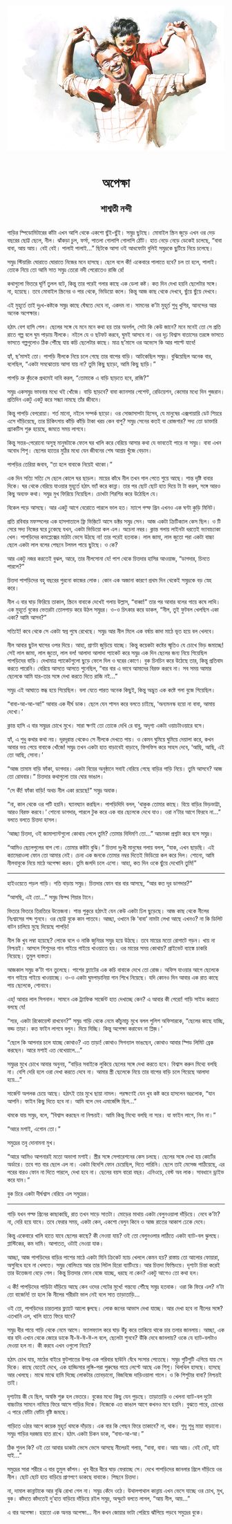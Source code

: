 <div align=center> <img src="../../metadata/images/rabibasariya/অপেক্ষা-শাশ্বতী-নন্দী.jpg" align="center"></div><br><h1 align=center>অপেক্ষা</h1>
<h2 align=center>শাশ্বতী নন্দী</h2><br>গাড়ির স্পিডোমিটারের কাঁটা এখন আশি থেকে একশো ছুঁই-ছুঁই। সমুদ্র ছুটছে। মোবাইল স্ক্রিন জুড়ে এখন ওর দেড় বছরের ছোট্ট ছেলে, নীল। ঝাঁকড়া চুল, ফর্সা, পাতলা গোলাপি গোলাপি ঠোঁট। হাত নেড়ে নেড়ে ডেকেই চলেছে, “বাবা বাবা, আয় আয়। বেই বেই। পালাই পালাই...” ছিটকে আসা ওই আধফোটা বুলিই সমুদ্রকে ছুটিয়ে নিয়ে চলেছে।

সমুদ্র স্টিয়ারিং ঘোরাতে ঘোরাতে নিজের মনে হাসছে। ছেলে বলে কী! একেবারে পালাতে হবে? চল তা হলে, পালাই। তোকে নিয়ে তো আমি সাত সমুদ্র তেরো নদী পেরোতেও রাজি রে!

কথাগুলো ভিতরে ঘূর্ণি তুলল বটে, কিন্তু তার পরেই গলার কাছে এক ডেলা কষ্ট। কত দিন দেখা হয়নি ছেলেটার সঙ্গে। না, হয়েছে। তবে মোবাইল স্ক্রিনের ও পার থেকে, ভিডিয়ো কলে। কিন্তু আজ কাছ থেকে দেখবে, ছুঁয়ে ছুঁয়ে দেখবে। 

এই মুহূর্তে তাই দুঃখ-কষ্টকে সমুদ্র কাছে ঘেঁষতে দেবে না, একদম না। সামনের ক’টা মুহূর্ত শুধু খুশির, আনন্দের আর অনেক অপেক্ষার।

হঠাৎ বেশ হাসি পেল। ছেলের সঙ্গে যে মনে মনে কথা হয় তার অনর্গল, সেটা কি কেউ জানে? মনে মনেই তো সে প্রতি রাতে গল্প বলে ঘুম পাড়ায় নীলকে। নইলে যে ও ছটফট করবে, ঘুমই আসবে না। ওর দৃঢ় বিশ্বাস বাতাসের তরঙ্গে ভাসতে ভাসতে গল্পগুলোও ঠিক পৌঁছে যায় কচি ছেলেটার কাছে। মাত্র ছ’মাসে ওর অভ্যেস কি আর পাল্টে যাবে! 

হ্যাঁ, ছ’মাসই তো। পাপড়ি নীলকে নিয়ে চলে গেছে তার বাপের বাড়ি। আটকেছিল সমুদ্র। বুঝিয়েছিল অনেক বার, বলেছিল, “একটা সমঝোতায় আসা যায় না? তুমি কিছু ছাড়ো, আমি কিছু ছাড়ি।”

পাপড়ি ভ্রু কুঁচকে প্রথমেই দাবি করল, “তোমাকে এ বাড়ি ছাড়তে হবে, রাজি?”

সমুদ্র একসমুদ্র ভাবনার মধ্যে থই খোঁজে। বাড়ি ছাড়বে? বাবা ক্যানসার পেশেন্ট, রেডিয়েশন, কেমোর মধ্যে দিন গুজরান। প্রতিদিন একটু একটু করে সন্ধ্যা নামছে তাঁর জীবনে। 

কিন্তু পাপড়ি বেপরোয়া। শর্ত মানো, নইলে সম্পর্ক ছাড়ো। ওর সোজাসাপটা হিসেব, যে মানুষের এক্সপায়ারি ডেট শিয়রে এসে দাঁড়িয়েছে, তার চিকিৎসায় কাঁড়ি কাঁড়ি টাকা খরচ কেন বাপু? সমুদ্র সেনের কতই বা রোজগার? সদ্য তো ডাক্তারি প্র্যাকটিস শুরু হয়েছে, জমতে সময় লাগবে।    

কিন্তু সত্তর-পেরোনো অসুস্থ মানুষটাকে ফেলে ঘর খালি করে বেরিয়ে আসার কথা যে ভাবতেই পারে না সমুদ্র। বাবা এখন অবোধ শিশু। ছেলের হাতের মুঠির মধ্যে যেন জীবনের শেষ আশ্রয় খুঁজে বেড়ান।    

পাপড়ির তেরিয়া জবাব, “তা হলে বাবাকে নিয়েই থাকো।”

এক দিন সত্যি সত্যি সে ছেলে কোলে ঘর ছাড়ল। মায়ের কাঁধে নীল তখন গাল পেতে শুয়ে আছে। শান্ত দৃষ্টি বাবার দিকে। ঘর থেকে বেরিয়ে যাওয়ার মুহূর্তে হঠাৎ ভ্যাঁ করে কান্না। তার পর ছোট ছোট হাত দিয়ে টা টা করল, সঙ্গে আরও কিছু অব্যক্ত কথা। সমুদ্র মুখ ফিরিয়ে নিয়েছিল। চোখটা শিরশির করে উঠেছিল যে।   

বিকেল পড়ে আসছে। আর একটু আগে বেরোতে পারলে ভাল হত। ম্যাপে গল্ফ গ্রিন এখনও এক ঘণ্টা কুড়ি মিনিট।

প্রতি রবিবার মফস্সলের এক হাসপাতালে ফ্রি ভিজ়িটে আসে ডক্টর সমুদ্র সেন। আজ একটা ক্রিটিক্যাল কেস ছিল। ও টি সেরে সদ্য নিজের ঘরে ঢুকেছে যখন, একটা ভিডিয়ো কল এল। অচেনা নম্বর। ক্লান্ত গলায় লাইনটা ধরতেই ভ্যাবাচ্যাকা খেল। পাপড়িদের কমপ্লেক্সের মাঠটা ভেসে উঠছে না! তার পরেই হতবাক। লাল জামা, লাল জুতো পরা একটা বাচ্চা ছেলে একটা লাল বলের পেছনে টলমল পায়ে ছুটছে। ও কে?

আর একটু নজর করতেই বুঝল, আরে, তার নীলসোনা যে! পাশ থেকে চিত্তদার হাসির আওয়াজ, “ডাগদার, চিনতে পারলে?”

চিত্তদা পাপড়িদের বহু বছরের পুরনো কাজের লোক। কোন এক অজানা কারণে প্রথম দিন থেকেই সমুদ্রকে বড় স্নেহ করে। 

নীল এ বার ঘাড় ফিরিয়ে তাকাল, স্ক্রিনে বাবাকে দেখেই গলায় উল্লাস, “বাব্বা!” তার পর আবার বলের গায়ে কষে লাথি। এক মুহূর্তে বুকের ভেতরটা তোলপাড় করে উঠল সমুদ্রর। ও-ও চিৎকার করে ডাকল, “নীল, তুই ফুটবল খেলছিস একা একা? আমি আসব?”

সত্যিই! কবে থেকে সে একটা স্বপ্ন পুষে রেখেছে। সমুদ্র আর নীল মিলে এক বর্ষায় কাদা মাঠে ভূত হয়ে বল খেলবে। 

নীল আবার ছুটল ঘাসের ওপর দিয়ে। আহা, প্রাণটা জুড়িয়ে যাচ্ছে। কিন্তু  কয়েকটা কষ্টের স্মৃতিও যে চোখে ভিড় জমাচ্ছে! সেই লাল জামা, লাল জুতো, লাল বল! আলাদা আলাদা প্যাকেট করে সমুদ্র এক দিন ছেলের জন্য নিয়ে গিয়েছিল পাপড়িদের বাড়ি। দেখামাত্র প্যাকেটগুলো ছুড়ে ফেলে দিল ও ঘরের কোণে। বুক চিনচিন করে উঠেছে তার, কিন্তু প্রতিবাদ করতে পারেনি। বেরিয়ে আসতে আসতে শুনেছিল, “বার বার এ ভাবে আমাদের বিরক্ত করবে না। সব সময় আমার ছেলেকে আমি যার-তার সঙ্গে দেখা করতে দিতে রাজি নই...”

সমুদ্র এই আঘাতে স্তব্ধ হয়ে গিয়েছিল। বলা যেতে পারত অনেক কিছুই, কিন্তু অদ্ভুত এক কষ্টে গলা বুজে গিয়েছিল।     

“বাবা-আ-আ-আ!” আবার এক দীর্ঘ ডাক। ছেলে যেন শাসন করে বলতে চাইছে, ‘অন্যমনস্ক হয়ো না বাবা, আমায় দেখো।’  

ক্লান্ত হাসি এ বার সমুদ্রর চোখে মুখে। সারা ক্ষণই তো তোকে দেখি রে বাবু, অদৃশ্য একটা ওয়াচটাওয়ারে বসে।

হ্যাঁ, এ শুধু কথার কথা নয়। দূরদূরান্ত থেকেও সে নীলকে দেখতে পায়। ও কেমন ঘুমিয়ে ঘুমিয়ে দেয়ালা করে, কখন আবার ভয় পেয়ে বাবাকে খোঁজে! সমুদ্র তখন একটা হাত বাড়াবেই বাড়াবে, ফিসফিস করে সাহস দেবে, ‘আছি, আছি, এই তো আছি, সোনা।’   

“আজ তামাম বাড়ি ফাঁকা, ডাগদার। একটা বিয়ের অনুষ্ঠানে সবাই বেরিয়ে গেছে বাড়ির গাড়ি নিয়ে। তুমি আসবে? আজ তো রোববার।” চিত্তদার কথাগুলো তার ঘোর ভাঙাল।

“সে কী! ফাঁকা বাড়ি! অথচ নীল একা রয়েছে!” সমুদ্র অবাক।

“না, কাল থেকে ওর পটি হয়নি। ঘ্যানঘ্যান করছিল। পাপড়িদিদি বলল, ‘থাকুক তোমার কাছে। বিয়ে বাড়ির ভিড়ভাট্টা, আরও বিরক্ত করবে।’ শোনো ডাগদার, পারলে টুক করে এক বার ছেলেকে দেখে যাও। ওরা ন’টার আগে ফিরবে না...” বলতে বলতে চিত্তদা হাসল। 

‘আচ্ছা চিত্তদা, ওই জামাপ্যান্টগুলো কোথায় পেলে তুমি? তোমার দিদিমণি তো…” আচমকা প্রশ্নটা করে বসে সমুদ্র।  

“আমিও ছেলেপুলের বাপ গো। তোমার কষ্টটা বুঝি।” চিত্তদা দুঃখী মানুষের গলায় বলল, “যাক, এখন ছাড়ছি। এই ক্যামেরাওলা ফোন তো আমার নেই। চেনা এক জনকে তোমার নম্বর দিতেই ভিডিয়ো কল করে দিল। শোনো, আমি নীলবাবুকে নিয়ে মাঠে অপেক্ষা করব। তুমি জলদি চলে এসো। আহা, কত দিন ওকে ছুঁয়ে দেখোনি তুমি!”

 

*****

হাইওয়েতে পড়ল গাড়ি। গতি বাড়ায় সমুদ্র। চিত্তদার ফোন বার বার আসছে, “আর কত দূর ডাগদার?”

“আসছি, এই তো...” সমুদ্র ফিফ্থ গিয়ার টানে।

ভিতরে ভিতরে তিরতিরে উত্তেজনা। শান্ত পুকুরে হঠাৎই যেন কেউ একটা ঢিল ছুড়েছে। আজ কাছ থেকে নীলের নিঃশ্বাসের শব্দ শুনবে। ওর ছোট্ট বুকে কান পাতবে। আচ্ছা, ওখানে কি ‘বাবা’ নামটা লেখা আছে এখনও? না কি ডিলিট বাটন চালিয়ে মুছে দিয়েছে পাপড়ি! 

নীল কি খুব লম্বা হয়েছে? লোকে বলে ও নাকি জুনিয়র সমুদ্র হয়ে উঠছে। তবে মায়ের মতো রোগাটে গড়ন। খায় না নিশ্চয়ই। আসলে শিশুদের গান গাইয়ে গাইয়ে খাওয়াতে হয়। ওর মায়ের সময় কোথায়? প্রাইভেট ব্যাঙ্কে চাকরি নিয়েছে। তুমুল ব্যস্ততা।

আজকাল সমুদ্র ক’টা গান তুলেছে। পাশের ফ্ল্যাটের এক কচি বাবাকে দেখে তো রোজ। অফিস যাওয়ার আগে ছেলেকে গান গাইয়ে গাইয়ে খাওয়াচ্ছে। ও-ও একটা ঘুমপাড়ানিয়া গান শিখে নিয়েছে। যদি কোনও দিন আবার এক রাত কাছে পায় ছেলেকে, শোনাবে।

এহ্‌! আবার লাল সিগনাল। সামনে এক ট্র্যাফিক সার্জেন্ট হাত দেখাচ্ছে কেন? এ আবার কী গেরো! গাড়ি সাইড করাতে বলছে যে!

“স্যর, একটা রিকোয়েস্ট রাখবেন?” সমুদ্র গাড়ি থেকে নেমে কাঁচুমাচু মুখে বলল পুলিশ অফিসারকে, “ছেলের কাছে যাচ্ছি, বড্ড তাড়া। কত ফাইন লাগবে বলুন। দিয়ে দিচ্ছি। কিন্তু অপেক্ষা করাবেন না প্লিজ়।’ 

“ছেলে কি আপনার চলে যাচ্ছে কোথাও? এত তাড়া! কোথাও সিগন্যাল ভাঙছেন, কোথাও আবার স্পিড লিমিট ব্রেক করছেন। আরে মশাই এত বেখেয়ালে...”

সমুদ্রর মুখে চোখে আবার অনুনয়, “বাড়ির সবাইকে লুকিয়ে ছেলের সঙ্গে দেখা করতে হবে। বিশ্বাস করুন মিথ্যে বলছি না। বেশি দেরি হলে ওরা দেখা করতে দেবে না। আমার স্ত্রী ছেলেকে নিয়ে তার বাপের বাড়ি চলে গিয়েছে আলাদা হয়ে...”

সার্জেন্ট অপলক চেয়ে আছে। হঠাৎই তার মুখে ছায়া নামল। পরক্ষণেই যেন খুব কষ্ট করে হাসলেন ভদ্রলোক, “যান আপনি। ফাইন কিছু দিতে হবে না। আমি বলে দেব এমার্জেন্সি ছিল...”

থমকে যায় সমুদ্র, বলে, “বিশ্বাস করছেন না নিশ্চয়ই। আমি কিন্তু মিথ্যে বলছি না স্যর। যা ফাইন লাগে, নিন না।” 

“আরে মশাই, এগোন তো।”

সমুদ্রের তবু দোনামনা মুখ।

“আরে আমিও আপনারই মতো অভাগা মশাই। স্ত্রীর সঙ্গে সেপারেশনের কেস চলছে। ছেলের সঙ্গে দেখা হয় কোর্টের অর্ডারে। তবে গত বার ছেলে এল না। একটা বিদেশি ফোন চেয়েছিল, দিতে পারিনি। ছেলে তাই মেসেজ পাঠিয়েছে, এর পরের বারও ফোন না দিতে পারলে, দেখা হবে না। ছেলের বয়স বারো বছর। এনিওয়ে, বেস্ট অব লাক। সাবধানে ড্রাইভ করে যান।”

বুক চিরে একটা দীর্ঘশ্বাস বেরিয়ে এল সমুদ্রের।

*****

গাড়ি যখন গল্ফ গ্রিনের কাছাকাছি, রাত তখন সাড়ে সাতটা। মোড়ের মাথায় একটা বেলুনওয়ালা দাঁড়িয়ে। নেবে ক’টা? না, দেরি হয়ে যাবে। তবে ফেরার সময়, একটা কেন, একশো বেলুন কিনে ও আজ রাতের আকাশ ঢেকে দেবে।

কিন্তু একেবারে খালি হাতে যাবে ছেলের কাছে? কী নেওয়া যায়? ওই তো বেলুনওলার লাঠিতে একটা ব্যাট-বল ঝুলছে। প্লাস্টিকের, কম দামি। আপাতত, ওটাই নেওয়া যাক।    

আচ্ছা, আজ পাপড়িদের বাড়ির পাশের মাঠে একটা মিনি ক্রিকেট ম্যাচ খেললে কেমন হয়? রাস্তায় তো আলোর ফোয়ারা, অসুবিধে হবে না খেলতে। সমুদ্র বোলিংয়ে আর তার লিটল হিরো ব্যাটিংয়ে। আর চিত্তদা ফিল্ডিংয়ে। দৃশ্যটা চিন্তা করেই তার উত্তেজনা বেড়ে গেল। কিন্তু চিত্তদার ফোন বেজে যাচ্ছে, ধরছে না কেন? একটু আগেও তো কথা হল।

এ কী! পাপড়িদের গাড়িটা দাঁড়িয়ে আছে কেন ওদের গেটের মুখে! গন্তব্যে পৌঁছে সমুদ্র হতবাক। ওরা কি ফিরে এল? ন’টা তো বাজেনি! তা হলে কি নীলের শরীরটা ভাল নেই বলে সাত তাড়াতাড়ি...

ওই তো, পাপড়িদের চারতলার ফ্ল্যাটে আলো জ্বলছে। লোক জনের আভাস দেখা যাচ্ছে। আর দেখা হবে না নীলের সঙ্গে? এতখানি এল, খালি হাতে ফিরে যাবে?

সমুদ্র ধীর পায়ে গাড়ি থেকে নেমে আসে। ফ্যালফ্যাল করে ঘাড় উঁচু করে তাকিয়ে থাকে চার তলার জানলায়। আচ্ছা, এক বার যদি এখান থেকে জোরে ডাকে নী-ঈ-ঈ-ঈ-ল বলে, ছেলেটা শুনবে? উঁকি দেবে জানলায়? ওকে যে ব্যাট-বলটাও দেওয়া হল না। কী করবে এখন ওগুলো নিয়ে?

হঠাৎ চোখ যায়, মাঠের বাইরে ফুটপাতের উপর এক পরিবার ছাউনি বেঁধে সংসার পেতেছে। সমুদ্র গুটিগুটি এগিয়ে যায় সে দিকে। কাছে যেতেই দেখে, এক হাড্ডিসার লুঙ্গি-পরা পুরুষের গায়ে লেপ্টে আছে এক শিশু। খিলখিল হাসছে। হাসছে আর খেলছে। মাঝে মাঝে হামি দিচ্ছে লোকটার তোবড়ানো, বিজবিজে দাড়িওয়ালা গালে। ও কি শিশুটার বাবা? নিশ্চয়ই তাই।

দৃশ্যটায় কী যে ছিল, অস্বস্তি শুরু হল ভেতরে। বুকের মধ্যে কিছু যেন পুড়ছে। তাড়াতাড়ি ও খেলনা ব্যাট-বল দুটো বাচ্চাটার সামনে নামিয়ে ফিরে আসে গাড়ির দিকে। নিজেকে এত কাঙাল আগে কখনও মনে হয়নি। বুঝতে পারে, চোখের এ পারে ফোঁটা ফোঁটা বৃষ্টি জমছে।

গাড়িতে ওঠার আগে কয়েক মুহূর্ত থমকে দাঁড়ায়। এক বার কি পেছন ফিরে তাকাবে? না, থাক। শুধু শুধু মায়া বাড়ানো। সমুদ্র গাড়ির দরজায় হাত রাখে। হঠাৎ একটা চিকন ডাক, “বাবা-আ-আ।”

ঠিক শুনল কি? ওই তো আবার ডাকটা ভেসে ভেসে আসছে নীলেরই গলায়, “বাবা, বাবা। আয় আয়। বেই বেই, যাই যাই...”  

সমুদ্রের সারা শরীরে এ বার তুমুল কাঁপন। খুব ধীরে ধীরে ঘাড় ফেরাচ্ছে সে। দেখে পাপড়িদের জানলার গ্রিলে দাঁড়িয়ে ওর নীল। ছোট ছোট হাত বাড়িয়ে প্রাণপণে ডাকছে বাবাকে। পিছনে চিত্তদা।

না, দামাল কান্নাটাকে আর বুঝি রোখা গেল না। সমুদ্র কেঁদে ওঠে। উথালপাথাল কান্নায় এখন ভেসে যাচ্ছে ওর চোখ, মুখ, বুক। কাঁদতে কাঁদতেই দু’হাত বাড়িয়ে দাঁড়িয়ে রইল সমুদ্র, অস্ফুটে বলতে লাগল, “আয় নীল, আয়...”

এ বার অপেক্ষা। হয়তো এক অনন্ত অপেক্ষা... নীল কখন জোয়ার ভাটা পেরিয়ে ঝাঁপিয়ে পড়বে সমুদ্রের বুকে।